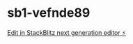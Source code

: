 # sb1-vefnde89

[Edit in StackBlitz next generation editor ⚡️](https://stackblitz.com/~/github.com/james4684613/sb1-vefnde89)
